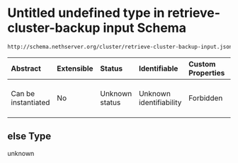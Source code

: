 # Untitled undefined type in retrieve-cluster-backup input Schema

```txt
http://schema.nethserver.org/cluster/retrieve-cluster-backup-input.json#/else
```



| Abstract            | Extensible | Status         | Identifiable            | Custom Properties | Additional Properties | Access Restrictions | Defined In                                                                                                |
| :------------------ | :--------- | :------------- | :---------------------- | :---------------- | :-------------------- | :------------------ | :-------------------------------------------------------------------------------------------------------- |
| Can be instantiated | No         | Unknown status | Unknown identifiability | Forbidden         | Allowed               | none                | [retrieve-cluster-backup-input.json\*](cluster/retrieve-cluster-backup-input.json "open original schema") |

## else Type

unknown
